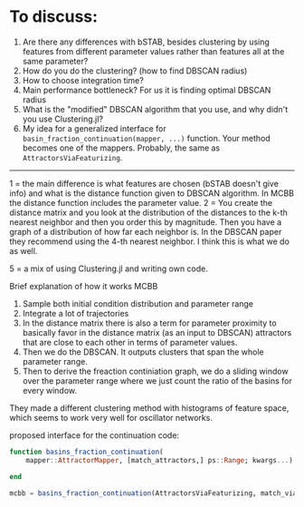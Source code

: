 # To discuss:

1. Are there any differences with bSTAB, besides clustering by using features from different parameter values rather than features all at the same parameter?
2. How do you do the clustering? (how to find DBSCAN radius)
3. How to choose integration time?
4. Main performance bottleneck? For us it is finding optimal DBSCAN radius
5. What is the "modified" DBSCAN algorithm that you use, and why didn't you use Clustering.jl?
6. My idea for a generalized interface for `basin_fraction_continuation(mapper, ...)` function. Your method becomes one of the mappers. Probably, the same as `AttractorsViaFeaturizing`.

---

1 = the main difference is what features are chosen (bSTAB doesn't give info) and what is the distance function given to DBSCAN algorithm. In MCBB the distance function includes the parameter value.
2 = You create the distance matrix and you look at the distribution of the distances to the k-th nearest neighbor and then you order this by magnitude. Then you have a graph of a distribution of how far each neighbor is. In the DBSCAN paper they recommend using the 4-th nearest neighbor. I think this is what we do as well.

5 = a mix of using Clustering.jl and writing own code.

Brief explanation of how it works MCBB
1. Sample both initial condition distribution and parameter range
2. Integrate a lot of trajectories
3. In the distance matrix there is also a term for parameter proximity to basically favor in the distance matrix (as an input to DBSCAN) attractors that are close to each other in terms of parameter values.
4. Then we do the DBSCAN. It outputs clusters that span the whole parameter range.
5. Then to derive the freaction continiation graph, we do a sliding window over the parameter range where we just count the ratio of the basins for every window.

They made a different clustering method with histograms of feature space, which seems to work very well for oscillator networks.

proposed interface for the continuation code:
```julia
function basins_fraction_continuation(
    mapper::AttractorMapper, [match_attractors,] ps::Range; kwargs...)

end

mcbb = basins_fraction_continuation(AttractorsViaFeaturizing, match_via_clustering, ps)
```